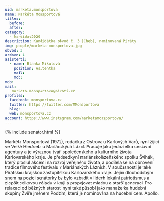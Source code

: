 ```yaml
---
uid: marketa.monsportova 
name: Markéta Monsportová
titles:
  before: 
  after:
category:
  - kandidat2020
description: Kandidátka obvod č. 3 (Cheb), nominovaná Piráty
img: people/marketa-monsportova.jpg
obvod: 3 
ordsen: 1
asistenti:
  - name: Blanka Mikulová
    position: Asitentka
    mail:
    mob: 
mob: 
mail:
 - marketa.monsportova@pirati.cz
profiles:
  facebook: monsportova.cz
  twitter: https://twitter.com/MMonsportova
  blog: 
  web: monsportova.cz
account: https://www.instagram.com/marketamonsportova/
---
```


{% include senator.html %}

Markéta Monsportová (1972), rodačka z Ostrova u Karlových Varů, nyní žijící ve Velké Hleďsebi u Mariánských Lázní. Pracuje jako jednatelka cestovní agentury a je výraznou tváří společenského a kulturního života Karlovarského kraje. Je předsedkyní mariánskolázeňského spolku Švihák, který proslul akcemi na rozvoj veřejného života, a podílela se na obnovení tradice filmového festivalu v Mariánských Lázních. V současnosti je také Pirátskou krajskou zastupitelkou Karlovarského kraje. Jejím dlouhodobým snem na pozici senátorky by bylo vzbudit v lidech lokální patriotismus a zlepšit celkovou náladu v kraji a propojovat mladou a starší generaci. Pro relaxaci od běžných starostí nyní také působí jako manažerka hudební skupiny Zvíře jménem Podzim, která je nominována na hudební cenu Apollo.

